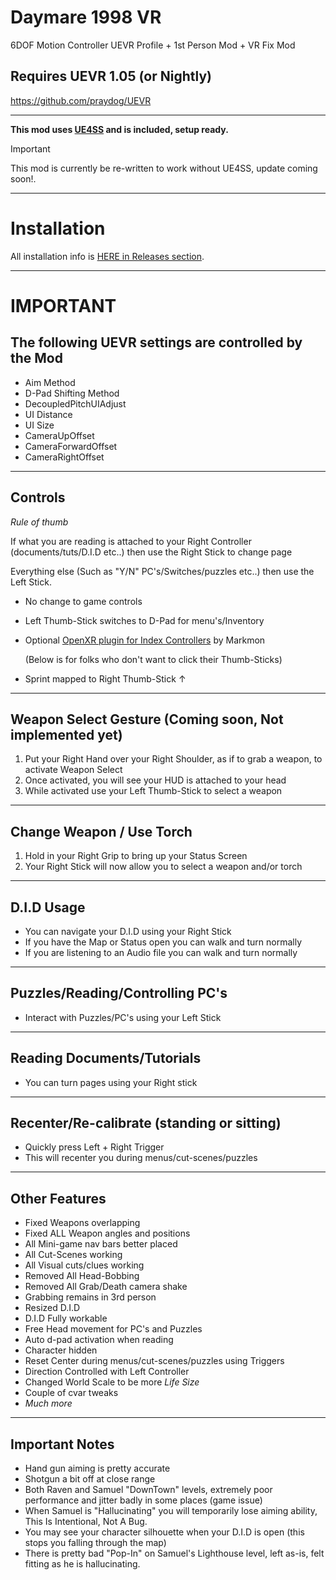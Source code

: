 # Daymare 1998 VR
6DOF Motion Controller UEVR Profile + 1st Person Mod + VR Fix Mod 

## Requires UEVR 1.05 (or Nightly)
https://github.com/praydog/UEVR

---
**This mod uses <a href="https://github.com/UE4SS-RE/RE-UE4SS" target="_blank">UE4SS</a> and is included, setup ready.**
> [!IMPORTANT]
> This mod is currently be re-written to work without UE4SS, update coming soon!.
---

# Installation

All installation info is <a href="https://github.com/CYB3R-JUNKI3/Daymare-1998-VR/releases" target="_blank">HERE in Releases section</a>.


----

# IMPORTANT
## The following UEVR settings are controlled by the Mod
- Aim Method
- D-Pad Shifting Method
- DecoupledPitchUIAdjust
- UI Distance
- UI Size
- CameraUpOffset
- CameraForwardOffset
- CameraRightOffset
----



## Controls
_Rule of thumb_

If what you are reading is attached to your Right Controller (documents/tuts/D.I.D etc..) then use the Right Stick to change page

Everything else (Such as "Y/N" PC's/Switches/puzzles etc..) then use the Left Stick.
- No change to game controls
- Left Thumb-Stick switches to D-Pad for menu's/Inventory
- Optional <a href="https://github.com/mark-mon/uevr-index-controls/releases" target="_blank">OpenXR plugin for Index Controllers</a> by Markmon

    (Below is for folks who don't want to click their Thumb-Sticks) 

- Sprint mapped to Right Thumb-Stick ↑ 
----


## Weapon Select Gesture (Coming soon, Not implemented yet)
1. Put your Right Hand over your Right Shoulder, as if to grab a weapon, to activate Weapon Select
2. Once activated, you will see your HUD is attached to your head
3. While activated use your Left Thumb-Stick to select a weapon 
----


## Change Weapon / Use Torch
1. Hold in your Right Grip to bring up your Status Screen
2. Your Right Stick will now allow you to select a weapon and/or torch
----



## D.I.D Usage
- You can navigate your D.I.D using your Right Stick
- If you have the Map or Status open you can walk and turn normally
- If you are listening to an Audio file you can walk and turn normally
----



## Puzzles/Reading/Controlling PC's
- Interact with Puzzles/PC's using your Left Stick 
----



## Reading Documents/Tutorials
- You can turn pages using your Right stick 
----



## Recenter/Re-calibrate (standing or sitting)
- Quickly press Left + Right Trigger
- This will recenter you during menus/cut-scenes/puzzles
----


## Other Features
- Fixed Weapons overlapping
- Fixed ALL Weapon angles and positions
- All Mini-game nav bars better placed
- All Cut-Scenes working
- All Visual cuts/clues working
- Removed All Head-Bobbing
- Removed All Grab/Death camera shake
- Grabbing remains in 3rd person
- Resized D.I.D
- D.I.D Fully workable
- Free Head movement for PC's and Puzzles
- Auto d-pad activation when reading
- Character hidden
- Reset Center during menus/cut-scenes/puzzles using Triggers
- Direction Controlled with Left Controller
- Changed World Scale to be more *Life Size*
- Couple of cvar tweaks
- _Much more_
----


## Important Notes
- Hand gun aiming is pretty accurate
- Shotgun a bit off at close range 
- Both Raven and Samuel "DownTown" levels, extremely poor performance and jitter badly in some places (game issue)
- When Samuel is "Hallucinating" you will temporarily lose aiming ability, This Is Intentional, Not A Bug.
- You may see your character silhouette when your D.I.D is open (this stops you falling through the map)
- There is pretty bad "Pop-In" on Samuel's Lighthouse level, left as-is, felt fitting as he is hallucinating.



